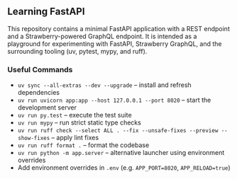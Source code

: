 ## Learning FastAPI

This repository contains a minimal FastAPI application with a REST endpoint and a Strawberry-powered GraphQL endpoint. It is intended as a playground for experimenting with FastAPI, Strawberry GraphQL, and the surrounding tooling (uv, pytest, mypy, and ruff).

### Useful Commands

- `uv sync --all-extras --dev --upgrade` – install and refresh dependencies
- `uv run uvicorn app:app --host 127.0.0.1 --port 8020` – start the development server
- `uv run py.test` – execute the test suite
- `uv run mypy` – run strict static type checks
- `uv run ruff check --select ALL . --fix --unsafe-fixes --preview --show-fixes` – apply lint fixes
- `uv run ruff format .` – format the codebase
- `uv run python -m app.server` – alternative launcher using environment overrides
- Add environment overrides in `.env` (e.g. `APP_PORT=8020`, `APP_RELOAD=true`)
